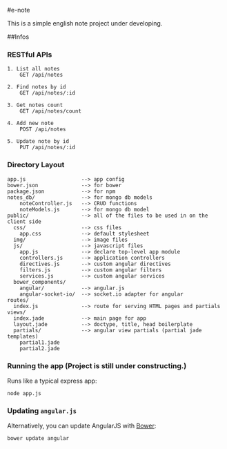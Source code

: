 #e-note


This is a simple english note project under developing.

##Infos

### RESTful APIs
    
    1. List all notes
        GET /api/notes
        
    2. Find notes by id
        GET /api/notes/:id
        
    3. Get notes count
        GET /api/notes/count
        
    4. Add new note
        POST /api/notes
        
    5. Update note by id
        PUT /api/notes/:id

### Directory Layout
    
    app.js                  --> app config
    bower.json              --> for bower
    package.json            --> for npm
    notes_db/               --> for mongo db models
        noteController.js   --> CRUD functions
        noteModels.js       --> for mongo db model
    public/                 --> all of the files to be used in on the client side
      css/                  --> css files
        app.css             --> default stylesheet
      img/                  --> image files
      js/                   --> javascript files
        app.js              --> declare top-level app module
        controllers.js      --> application controllers
        directives.js       --> custom angular directives
        filters.js          --> custom angular filters
        services.js         --> custom angular services
      bower_components/
        angular/            --> angular.js
        angular-socket-io/  --> socket.io adapter for angular
    routes/
      index.js              --> route for serving HTML pages and partials
    views/
      index.jade            --> main page for app
      layout.jade           --> doctype, title, head boilerplate
      partials/             --> angular view partials (partial jade templates)
        partial1.jade
        partial2.jade
        
### Running the app (Project is still under constructing.)

Runs like a typical express app:

```shell
node app.js
```

### Updating `angular.js`

Alternatively, you can update AngularJS with [Bower](http://bower.io):

```shell
bower update angular
